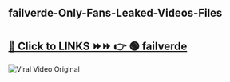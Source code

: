 
 ## failverde-Only-Fans-Leaked-Videos-Files

# <h2><a href="https://mediaupload.pro?failverde">🔗 Click to LINKS ⏩⏩ 👉 🟢 failverde </a></h2>

<a href="https://mediaupload.pro?failverde" rel="nofollow" data-target="animated-image.originalLink"><img src="https://i.ibb.co.com/xMMVF88/686577567.gif" alt="Viral Video Original" style="max-width: 100%; display: inline-block;" data-target="animated-image.originalImage"></a>
